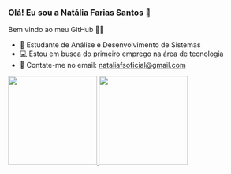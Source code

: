 ### Olá! Eu sou a Natália Farias Santos 👋 
Bem vindo ao meu GitHub 👩‍🏫 

- 🌱 Estudante de Análise e Desenvolvimento de Sistemas
- 💻 Estou em busca do primeiro emprego na área de tecnologia  
- 📧 Contate-me no email: nataliafsoficial@gmail.com

<div>
  <a href="https://github.com/fariasnatalia">
  <img height="180em" src="https://github-readme-stats.vercel.app/api?username=fariasnatalia&show_icons=false&theme=dark&include_all_commits=true&count_private=true"/>
  <img height="180em" src="https://github-readme-stats.vercel.app/api/top-langs/?username=fariasnatalia&layout=compact&langs_count=16&theme=dark"/>
</div>
